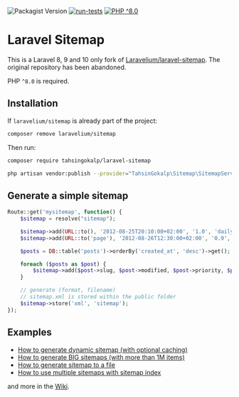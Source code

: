 ![Packagist Version](https://img.shields.io/packagist/v/tahsingokalp/laravel-sitemap)
[![run-tests](https://github.com/tahsingokalp/laravel-sitemap/actions/workflows/run-tests.yml/badge.svg)](https://github.com/tahsingokalp/laravel-sitemap/actions/workflows/run-tests.yml)
[![PHP ^8.0](https://img.shields.io/badge/php-%5E8.0-green)]()

# Laravel Sitemap

This is a Laravel 8, 9 and 10 only fork of [Laravelium/laravel-sitemap](https://github.com/Laravelium/laravel-sitemap). The original repository has been abandoned.
 
PHP `^8.0` is required. 

## Installation

If `laravelium/sitemap` is already part of the project:

```bash
composer remove laravelium/sitemap
```
Then run:

```bash
composer require tahsingokalp/laravel-sitemap
```

```bash
php artisan vendor:publish --provider="TahsinGokalp\Sitemap\SitemapServiceProvider"
```

## Generate a simple sitemap

```php
Route::get('mysitemap', function() {
    $sitemap = resolve("sitemap");

    $sitemap->add(URL::to(), '2012-08-25T20:10:00+02:00', '1.0', 'daily');
    $sitemap->add(URL::to('page'), '2012-08-26T12:30:00+02:00', '0.9', 'monthly');

    $posts = DB::table('posts')->orderBy('created_at', 'desc')->get();

    foreach ($posts as $post) {
        $sitemap->add($post->slug, $post->modified, $post->priority, $post->freq);
    }

    // generate (format, filename)
    // sitemap.xml is stored within the public folder
    $sitemap->store('xml', 'sitemap');
});
```

## Examples

- [How to generate dynamic sitemap (with optional caching)](https://web.archive.org/web/20201130155031/https://github.com/Laravelium/laravel-sitemap/wiki/Dynamic-sitemap)
- [How to generate BIG sitemaps (with more than 1M items)](https://web.archive.org/web/20201130155031/https://github.com/Laravelium/laravel-sitemap/wiki/Sitemap-index)
- [How to generate sitemap to a file](https://web.archive.org/web/20201130155030/https://github.com/Laravelium/laravel-sitemap/wiki/Generate-sitemap)
- [How to use multiple sitemaps with sitemap index](https://web.archive.org/web/20201130155030/https://github.com/Laravelium/laravel-sitemap/wiki/Generate-BIG-sitemaps)

and more in the [Wiki](https://web.archive.org/web/20201130155038/https://github.com/Laravelium/laravel-sitemap/wiki).
